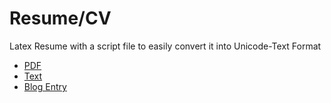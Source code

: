 Resume/CV
=========

Latex Resume with a script file to easily convert it into Unicode-Text Format

* [PDF](http://vellvisher.github.io/resume/doc/Resume_VaarnanDrolia.pdf)
* [Text](http://github.com/vellvisher/resume/raw/master/Resume_VaarnanDrolia.txt)
* [Blog Entry](http://vaarnan.com/pumpin-my-resume-geek-style.html)

